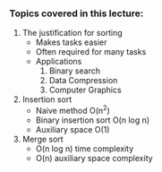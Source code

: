 ### Topics covered in this lecture:
1. The justification for sorting
    - Makes tasks easier
    - Often required for many tasks
    - Applications
      1. Binary search
      2. Data Compression
      3. Computer Graphics
2. Insertion sort
    - Naive method O(n<sup>2</sup>)
    - Binary insertion sort O(n log n)
    - Auxiliary space O(1)
3. Merge sort
    - O(n log n) time complexity
    - O(n) auxiliary space complexity